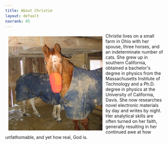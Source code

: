 ```yaml
---
title: About Christie
layout: default
navrank: 05
---
```

<img style="margin: 10px; float: left;" alt="Jordache with a knit hat on his nose." src="../images/nose.jpg" width="300px" height="300px"/>

Christie lives on a small farm in Ohio with her spouse, three horses, and an indeterminate number of cats.   She grew up in southern California, obtained a bachelor's degree in physics from the Massachusetts Institute of Technology and a Ph.D. degree in physics at the University of California, Davis.  She now researches novel electronic materials by day and writes by night.  Her analytical skills are often turned on her faith, generally resulting in her continued awe at how unfathomable, and yet how real, God is.

